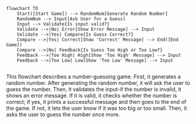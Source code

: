 ```mermaid
flowchart TD
    Start([Start Game]) --> RandomNum[Generate Random Number]
    RandomNum --> Input[Ask User for a Guess]
    Input --> Validate{Is input valid?}
    Validate -->|No| Error[Show Error Message] --> Input
    Validate -->|Yes| Compare{Is Guess Correct?}
    Compare -->|Yes| Correct[Show 'Correct' Message] --> End([End Game])
    Compare -->|No| Feedback{Is Guess Too High or Too Low?}
    Feedback -->|Too High| High[Show 'Too High' Message] --> Input
    Feedback -->|Too Low| Low[Show 'Too Low' Message] --> Input
    
```
This flowchart describes a number-guessing game. First, it generates a random number. After generating the random number, it will ask the user to guess the number. Then, it validates the input-if the number is invalid, it shows an error message. If it is valid, it checks whether the number is correct; if yes, it prints a successful message and then goes to the end of the game. If not, it lets the user know if it was too big or too small. Then, it asks the user to guess the number once more.
